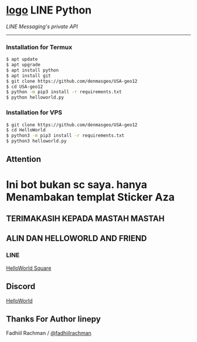 # [logo](LINE-sm.png) LINE Python

*LINE Messaging's private API*

----

### Installation for Termux

```sh
$ apt update
$ apt upgrade
$ apt install python
$ apt install git
$ git clone https://github.com/denmasgeo/USA-geo12
$ cd USA-geo12
$ python -m pip3 install -r requirements.txt
$ python helloworld.py
```

### Installation for VPS

```sh
$ git clone https://github.com/denmasgeo/USA-geo12
$ cd HelloWorld
$ python3 -m pip3 install -r requirements.txt
$ python3 helloworld.py
```

## Attention
# Ini bot bukan sc saya. hanya Menambakan templat Sticker Aza
## TERIMAKASIH KEPADA MASTAH MASTAH
## ALIN DAN HELLOWORLD AND FRIEND 

### LINE
[HelloWorld Square](https://line.me/ti/g2/JGUODBE4RE)

## Discord
[HelloWorld](https://discord.gg/5jqbutB)

## Thanks For Author linepy
Fadhiil Rachman / [@fadhiilrachman](https://www.instagram.com/fadhiilrachman)
